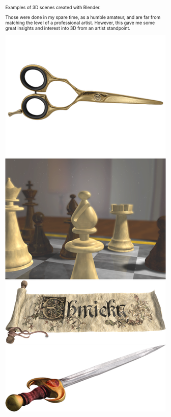 Examples of 3D scenes created with Blender.

Those were done in my spare time, as a humble amateur, and are far from matching the level of a professional artist. However, this gave me
some great insights and interest into 3D from an artist standpoint.

<img alt="scissors" src="scissors.gif" width="700"/>
<img alt="chess board" src="chess_board.png" width="700"/>
<img alt="scroll" src="scroll.png" width="700"/>
<img alt="sword" src="sword.png" width="700"/>

